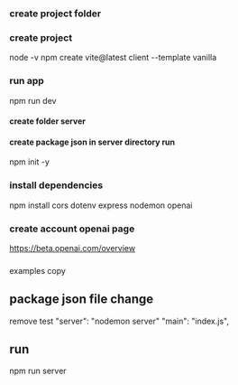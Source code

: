 ### create project folder


### create project
node -v
npm create vite@latest client --template vanilla


### run app
npm run dev

#### create folder server

#### create package json in server directory run
npm init -y

### install dependencies
npm install cors dotenv express nodemon openai

### create account openai page
https://beta.openai.com/overview

###
examples copy 


## package json file change
remove test
"server": "nodemon server"
"main": "index.js",

## run
npm run server
